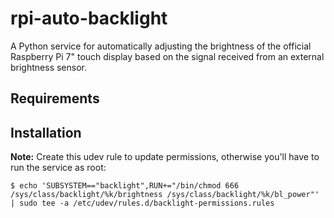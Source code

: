 # rpi-auto-backlight
A Python service for automatically adjusting the brightness of the official Raspberry Pi 7" touch display based on the signal received from an external brightness sensor.

## Requirements

## Installation

**Note:** Create this udev rule to update permissions, otherwise you'll have to run the service as root:

```console
$ echo 'SUBSYSTEM=="backlight",RUN+="/bin/chmod 666 /sys/class/backlight/%k/brightness /sys/class/backlight/%k/bl_power"' | sudo tee -a /etc/udev/rules.d/backlight-permissions.rules
```
